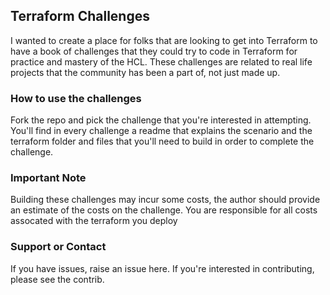 ## Terraform Challenges

I wanted to create a place for folks that are looking to get into Terraform to have a book of challenges that they could try to code in Terraform for practice and mastery of the HCL.  These challenges are related to real life projects that the community has been a part of, not just made up.

### How to use the challenges

Fork the repo and pick the challenge that you're interested in attempting.  You'll find in every challenge a readme that explains the scenario and the terraform folder and files that you'll need to build in order to complete the challenge.

### Important Note

Building these challenges may incur some costs, the author should provide an estimate of the costs on the challenge.  You are responsible for all costs assocated with the terraform you deploy

### Support or Contact

If you have issues, raise an issue here.  If you're interested in contributing, please see the contrib.
